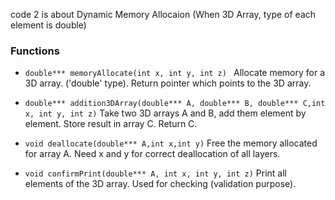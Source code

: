 code 2 is about Dynamic Memory Allocaion
(When 3D Array, type of each element is double)

### **Functions**

- `double*** memoryAllocate(int x, int y, int z) `
Allocate memory for a 3D array. ('double' type).
Return pointer which points to the 3D array.

- `double*** addition3DArray(double*** A, double*** B, double*** C,int x, int y, int z)`
Take two 3D arrays A and B, add them element by element.
Store result in array C. 
Return C.

- `void deallocate(double*** A,int x,int y)`
Free the memory allocated for array A.
Need x and y for correct deallocation of all layers.

- `void confirmPrint(double*** A, int x, int y, int z)`
Print all elements of the 3D array.
Used for checking (validation purpose).
